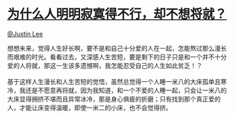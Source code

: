 
#  [为什么人明明寂寞得不行，却不想将就？](https://zhihu.com/questions/28437397)



[@Justin Lee](https://zhihu.com/people/d6e5cea2c009196cafeb31901de85594)

想想未来，觉得人生好长啊，要不是和自己十分爱的人在一起，怎能熬过那么漫长而艰难的时光。看看过去，又深感人生苦短，要是剩下的日子只是和一个并不十分爱的人将就，那这一生该多遗憾啊，我怎能忍受自己的人生如此贫乏！？<br><br>基于这样人生漫长和人生苦短的觉悟，虽然总觉得一个人睡一米八的大床孤单且寒冷，我还是不愿意再将就，因为我知道，和一个不爱的人睡一起，只会让一米八的大床显得拥挤不堪而且异常冰冷，那是身心俱疲的折磨；只有找到那个真正爱的人，才能让床变得温暖，即使一米二的小床，也不会觉得挤。